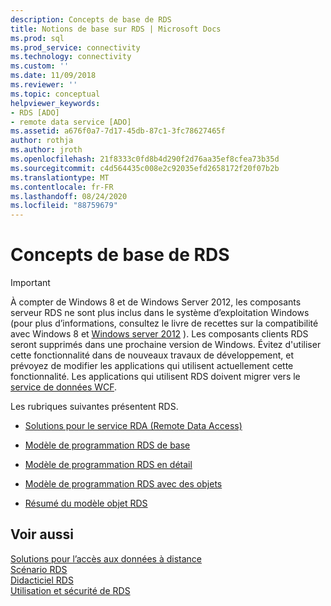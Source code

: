 ```yaml
---
description: Concepts de base de RDS
title: Notions de base sur RDS | Microsoft Docs
ms.prod: sql
ms.prod_service: connectivity
ms.technology: connectivity
ms.custom: ''
ms.date: 11/09/2018
ms.reviewer: ''
ms.topic: conceptual
helpviewer_keywords:
- RDS [ADO]
- remote data service [ADO]
ms.assetid: a676f0a7-7d17-45db-87c1-3fc78627465f
author: rothja
ms.author: jroth
ms.openlocfilehash: 21f8333c0fd8b4d290f2d76aa35ef8cfea73b35d
ms.sourcegitcommit: c4d564435c008e2c92035efd2658172f20f07b2b
ms.translationtype: MT
ms.contentlocale: fr-FR
ms.lasthandoff: 08/24/2020
ms.locfileid: "88759679"
---
```

# <a name="rds-fundamentals"></a>Concepts de base de RDS
> [!IMPORTANT]
>  À compter de Windows 8 et de Windows Server 2012, les composants serveur RDS ne sont plus inclus dans le système d’exploitation Windows (pour plus d’informations, consultez le livre de recettes sur la compatibilité avec Windows 8 et [Windows server 2012](https://www.microsoft.com/download/details.aspx?id=27416) ). Les composants clients RDS seront supprimés dans une prochaine version de Windows. Évitez d'utiliser cette fonctionnalité dans de nouveaux travaux de développement, et prévoyez de modifier les applications qui utilisent actuellement cette fonctionnalité. Les applications qui utilisent RDS doivent migrer vers le [service de données WCF](https://go.microsoft.com/fwlink/?LinkId=199565).  
  
 Les rubriques suivantes présentent RDS.  
  
-   [Solutions pour le service RDA (Remote Data Access)](./solutions-for-remote-data-access.md)  
  
-   [Modèle de programmation RDS de base](./basic-rds-programming-model.md)  
  
-   [Modèle de programmation RDS en détail](./rds-programming-model-in-detail.md)  
  
-   [Modèle de programmation RDS avec des objets](./rds-programming-model-with-objects.md)  
  
-   [Résumé du modèle objet RDS](./rds-object-model-summary.md)  
  
## <a name="see-also"></a>Voir aussi  
 [Solutions pour l’accès aux données à distance](./solutions-for-remote-data-access.md)   
 [Scénario RDS](./rds-scenario.md)   
 [Didacticiel RDS](./rds-tutorial.md)   
 [Utilisation et sécurité de RDS](./rds-usage-and-security.md)